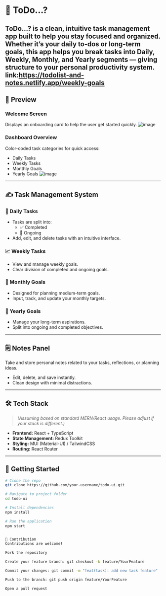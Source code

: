 # 🧠 ToDo...?

**ToDo...?** is a clean, intuitive task management app built to help you stay focused and organized. Whether it’s your daily to-dos or long-term goals, this app helps you break tasks into **Daily**, **Weekly**, **Monthly**, and **Yearly** segments — giving structure to your personal productivity system.
link:https://todolist-and-notes.netlify.app/weekly-goals
---

## 📸 Preview

### Welcome Screen
Displays an onboarding card to help the user get started quickly.
![image](https://github.com/user-attachments/assets/290c970a-2cd8-475e-8962-61b2623d3962)

### Dashboard Overview
Color-coded task categories for quick access:
- Daily Tasks
- Weekly Tasks
- Monthly Goals
- Yearly Goals
![image](https://github.com/user-attachments/assets/d57ebd71-9c81-4601-aff9-5b3dfd2cb2cd)

---

## ✍️ Task Management System

### 📅 Daily Tasks
- Tasks are split into:
  - ✅ Completed
  - 🔄 Ongoing
- Add, edit, and delete tasks with an intuitive interface.

### 📈 Weekly Tasks
- View and manage weekly goals.
- Clear division of completed and ongoing goals.

### 📆 Monthly Goals
- Designed for planning medium-term goals.
- Input, track, and update your monthly targets.

### 🎯 Yearly Goals
- Manage your long-term aspirations.
- Split into ongoing and completed objectives.

---

## 🗒 Notes Panel
Take and store personal notes related to your tasks, reflections, or planning ideas.
- Edit, delete, and save instantly.
- Clean design with minimal distractions.

---

## 🛠 Tech Stack

> *(Assuming based on standard MERN/React usage. Please adjust if your stack is different.)*

- **Frontend:** React + TypeScript  
- **State Management:** Redux Toolkit  
- **Styling:** MUI (Material-UI) / TailwindCSS  
- **Routing:** React Router

---

## 🚀 Getting Started

```bash
# Clone the repo
git clone https://github.com/your-username/todo-ui.git

# Navigate to project folder
cd todo-ui

# Install dependencies
npm install

# Run the application
npm start


🤝 Contribution
Contributions are welcome!

Fork the repository

Create your feature branch: git checkout -b feature/YourFeature

Commit your changes: git commit -m "feat(task): add new task feature"

Push to the branch: git push origin feature/YourFeature

Open a pull request
